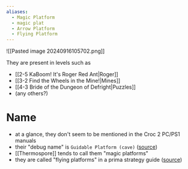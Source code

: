 ```yaml
---
aliases:
  - Magic Platform
  - magic plat
  - Arrow Platform
  - Flying Platform
---
```

![[Pasted image 20240916105702.png]]

They are present in levels such as
- [[2-5 KaBoom! It's Roger Red Ant|Roger]]
- [[3-2 Find the Wheels in the Mine!|Mines]]
- [[4-3 Bride of the Dungeon of Defright|Puzzles]]
- (any others?)
# Name
- at a glance, they don't seem to be mentioned in the Croc 2 PC/PS1 manuals
- their "debug name" is `Guidable Platform (cave)` ([source](https://discord.com/channels/313375426112389123/347524018334859265/1284989163195863053))
- [[Thermospore]] tends to call them "magic platforms"
- they are called "flying platforms" in a prima strategy guide ([source](https://discord.com/channels/313375426112389123/347524018334859265/1284810701105397812))